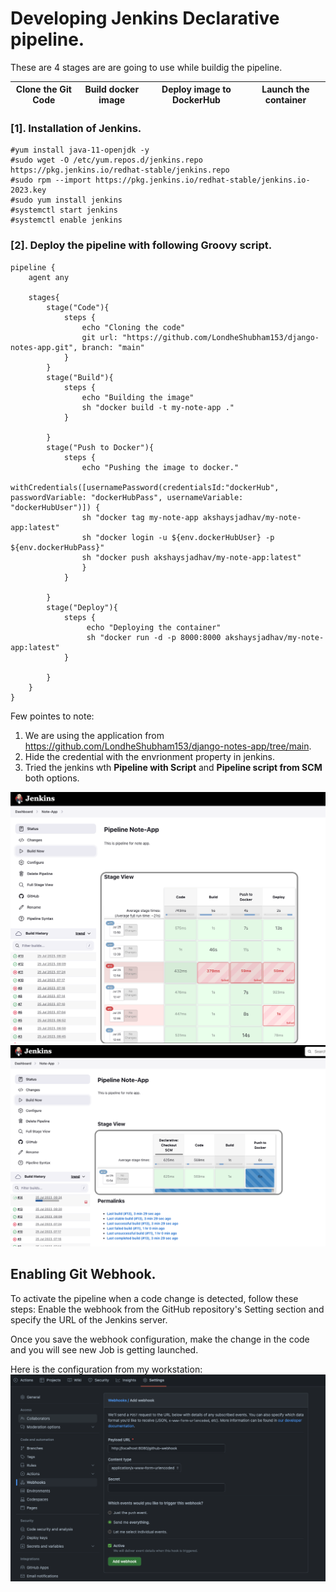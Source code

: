 # Developing Jenkins Declarative pipeline.

These are 4 stages are are going to use while buildig the pipeline.

| Clone the Git Code  | Build docker image | Deploy image to DockerHub | Launch the container
| ------------- | -------------- | ------------- | -------------- |


### [1]. Installation of Jenkins.
```
#yum install java-11-openjdk -y
#sudo wget -O /etc/yum.repos.d/jenkins.repo https://pkg.jenkins.io/redhat-stable/jenkins.repo
#sudo rpm --import https://pkg.jenkins.io/redhat-stable/jenkins.io-2023.key
#sudo yum install jenkins
#systemctl start jenkins
#systemctl enable jenkins
```

### [2]. Deploy the pipeline with following Groovy script.
```
pipeline {
    agent any
    
    stages{
        stage("Code"){
            steps {
                echo "Cloning the code"
                git url: "https://github.com/LondheShubham153/django-notes-app.git", branch: "main"
            }
        }
        stage("Build"){
            steps {
                echo "Building the image"
                sh "docker build -t my-note-app ."
            }
            
        }
        stage("Push to Docker"){
            steps {
                echo "Pushing the image to docker."
                withCredentials([usernamePassword(credentialsId:"dockerHub", passwordVariable: "dockerHubPass", usernameVariable: "dockerHubUser")]) { 
                sh "docker tag my-note-app akshaysjadhav/my-note-app:latest"
                sh "docker login -u ${env.dockerHubUser} -p ${env.dockerHubPass}"
                sh "docker push akshaysjadhav/my-note-app:latest"
                }
            }
            
        }
        stage("Deploy"){
            steps {
                 echo "Deploying the container"
                 sh "docker run -d -p 8000:8000 akshaysjadhav/my-note-app:latest"
            }
            
        }
    }
}
```


Few pointes to note:
1. We are using the application from https://github.com/LondheShubham153/django-notes-app/tree/main.
2. Hide the credential with the envrionment property in jenkins.
3. Tried the jenkins wth **Pipeline with Script** and **Pipeline script from SCM** both options.


![ Pipeline with Script](https://github.com/AkshaySJadhav/DevOps/blob/main/resource/Pipeline_From_Script.png)
![ Pipeline with Script](https://github.com/AkshaySJadhav/DevOps/blob/main/resource/Pipeline_Script_From_SCM.png)


## Enabling Git Webhook.

To activate the pipeline when a code change is detected, follow these steps: Enable the webhook from the GitHub repository's Setting section and specify the URL of the Jenkins server.

Once you save the webhook configuration, make the change in the code and you will see new Job is getting launched.

Here is the configuration from my workstation: <br>
![ Pipeline with Script](https://github.com/AkshaySJadhav/DevOps/blob/main/resource/git_webhook.png)

